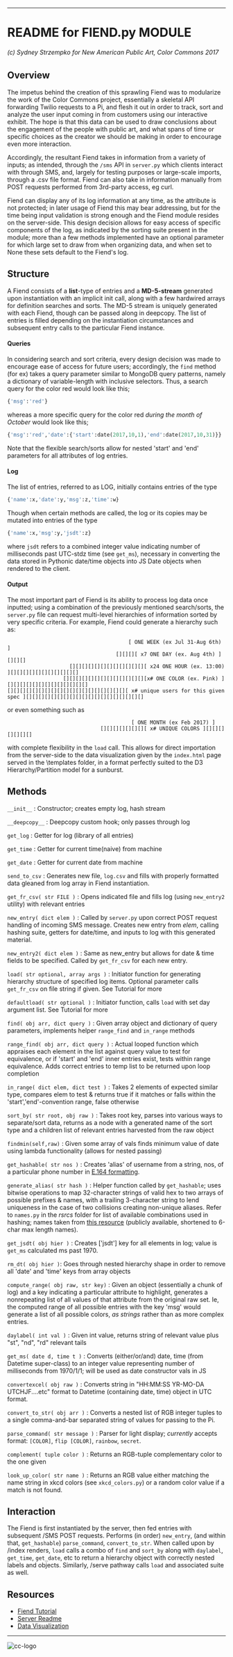 ___

# README for FIEND.py MODULE
###### (c) Sydney Strzempko for New American Public Art, Color Commons 2017

## Overview

The impetus behind the creation of this sprawling Fiend was to modularize the work of the Color Commons project, essentially a skeletal API forwarding Twilio requests to a Pi, and flesh it out in order to track, sort and analyze the user input coming in from customers using our interactive exhibit. The hope is that this data can be used to draw conclusions about the engagement of the people with public art, and what spans of time or specific choices as the creator we should be making in order to encourage even more interaction.

Accordingly, the resultant Fiend takes in information from a variety of inputs; as intended, through the `/sms` API in `server.py` which clients interact with through SMS, and, largely for testing purposes or large-scale imports, through a .csv file format. Fiend can also take in information manually from POST requests performed from 3rd-party access, eg curl.

Fiend can display any of its log information at any time, as the attribute is not protected; in later usage of Fiend this may bear addressing, but for the time being input validation is strong enough and the Fiend module resides on the server-side. This design decision allows for easy access of specific components of the log, as indicated by the sorting suite present in the module; more than a few methods implemented have an optional parameter for which large set to draw from when organizing data, and when set to None these sets default to the Fiend's log.

## Structure

A Fiend consists of a **list**-type of entries and a **MD-5-stream** generated upon instantiation with an implicit init call, along with a few hardwired arrays for definition searches and sorts. The MD-5 stream is uniquely generated with each Fiend, though can be passed along in deepcopy. The list of entries is filled depending on the instantiation circumstances and subsequent entry calls to the particular Fiend instance.

#### Queries

In considering search and sort criteria, every design decision was made to encourage ease of access for future users; accordingly, the `find` method (for ex) takes a query parameter similar to MongoDB query patterns, namely a dictionary of variable-length with inclusive selectors. Thus, a search query for the color red would look like this;
```python
{'msg':'red'}
```

whereas a more specific query for the color red *during the month of October* would look like this;
```python
{'msg':'red','date':{'start':date(2017,10,1),'end':date(2017,10,31)}} 
```

Note that the flexible search/sorts allow for nested 'start' and 'end' parameters for all attributes of log entries.

#### Log

The list of entries, referred to as LOG, initially contains entries of the type
```python
{'name':x,'date':y,'msg':z,'time':w}
```

Though when certain methods are called, the log or its copies may be mutated into entries of the type
```python
{'name':x,'msg':y,'jsdt':z}
```

where `jsdt` refers to a combined integer value indicating number of milliseconds past UTC-stdz time (see `get_ms`), necessary in converting the data stored in Pythonic date/time objects into JS Date objects when rendered to the client. 

#### Output

The most important part of Fiend is its ability to process log data once inputted; using a combination of the previously mentioned search/sorts, the `server.py` file can request multi-level hierarchies of information sorted by very specific criteria. For example, Fiend could generate a hierarchy such as:

                                           [ ONE WEEK (ex Jul 31-Aug 6th) ]
                                       [][][][ x7 ONE DAY (ex. Aug 4th) ][][][]
                        [][][][][][][][][][][][][ x24 ONE HOUR (ex. 13:00) ][][][][][][][][][][][]
                      [][][][][][][][][][][][][][x# ONE COLOR (ex. Pink) ][][][][][][][][][][][][][]
    [][][][][][][][][][][][][][][][][][][][ x# unique users for this given spec ][][][][][][][][][][][][][][][][][][][]

or even something such as

                                            [ ONE MONTH (ex Feb 2017) ]
                                  [][][][][][][][ x# UNIQUE COLORS ][][][][][][][]

with complete flexibility in the `load` call. This allows for direct importation from the server-side to the data visualization given by the `index.html` page served in the \templates folder, in a format perfectly suited to the D3 Hierarchy/Partition model for a sunburst.

## Methods

`__init__` : Constructor; creates empty log, hash stream

`__deepcopy__` : Deepcopy custom hook; only passes through log

`get_log` : Getter for log (library of all entries)

`get_time` : Getter for current time(naive) from machine

`get_date` : Getter for current date from machine

`send_to_csv` : Generates new file, `log.csv` and fills with properly formatted data gleaned from log array in Fiend instantiation.

`get_fr_csv( str FILE )` : Opens indicated file and fills log (using `new_entry2` utility) with relevant entries

`new_entry( dict elem )` : Called by `server.py` upon correct POST request handling of incoming SMS message. Creates new entry from *elem*, calling hashing suite, getters for date/time, and inputs to log with this generated material.

`new_entry2( dict elem )` : Same as new_entry but allows for date & time fields to be specified. Called by `get_fr_csv` for each new entry.

`load( str optional, array args )` : Initiator function for generating hierarchy structure of specified log items. Optional parameter calls `get_fr_csv` on file string if given. See Tutorial for more

`defaultload( str optional )` : Initiator function, calls `load` with set day argument list. See Tutorial for more

`find( obj arr, dict query )` : Given array object and dictionary of query parameters, implements helper `range_find` and `in_range` methods

`range_find( obj arr, dict query )` : Actual looped function which appraises each element in the list against query value to test for equivalence, or if 'start' and 'end' inner entries exist, tests within range equivalence. Adds correct entries to temp list to be returned upon loop completion

`in_range( dict elem, dict test )` : Takes 2 elements of expected similar type, compares elem to test & returns true if it matches or falls within the 'start','end'-convention range, false otherwise

`sort_by( str root, obj raw )` : Takes root key, parses into various ways to separate/sort data, returns as a node with a generated name of the sort type and a children list of relevant entries harvested from the raw object

`findmin(self,raw)` : Given some array of vals finds minimum value of date using lambda functionality (allows for nested passing)
  
`get_hashable( str nos )` : Creates 'alias' of username from a string, nos, of a particular phone number in [E.164 formatting](https://support.twilio.com/hc/en-us/articles/223183008-Formatting-International-Phone-Numbers).

`generate_alias( str hash )` : Helper function called by `get_hashable`; uses bitwise operations to map 32-character strings of valid hex to two arrays of possible prefixes & names, with a trailing 3-character string to lend uniqueness in the case of two collisions creating non-unique aliases. Refer to `names.py` in the *rsrcs* folder for list of available combinations used in hashing; names taken from [this resource](https://www.ssa.gov/oact/babynames/limits.html) (publicly available, shortened to 6-char max length names).

`get_jsdt( obj hier )` : Creates ['jsdt'] key for all elements in log; value is `get_ms` calculated ms past 1970.

`rm_dt( obj hier )`: Goes through nested hierarchy shape in order to remove all 'date' and 'time' keys from array objects

`compute_range( obj raw, str key)` : Given an object (essentially a chunk of log) and a key indicating a particular attribute to highlight, generates a nonrepeating list of all values of that attribute from the original raw set. Ie, the computed range of all possible entries with the key 'msg' would generate a list of all possible colors, *as strings* rather than as more complex entries.

`daylabel( int val )` : Given int value, returns string of relevant value plus "st", "nd", "rd" relevant tails

`get_ms( date d, time t )` : Converts (either/or/and) date, time (from Datetime super-class) to an integer value representing number of milliseconds from 1970/1/1; will be used as date constructor vals in JS

`convertexcel( obj raw )` : Converts string in "HH:MM:SS YR-MO-DA UTCHJF....etc" format to Datetime (containing date, time) object in UTC format.

`convert_to_str( obj arr )` : Converts a nested list of RGB integer tuples to a single comma-and-bar separated string of values for passing to the Pi.

`parse_command( str message )` : Parser for light display; *currently* accepts format: `[COLOR]`, `flip [COLOR]`, `rainbow`, `secret`.

`complement( tuple color )` : Returns an RGB-tuple complementary color to the one given

`look_up_color( str name )` : Returns an RGB value either matching the name string in xkcd colors (see `xkcd_colors.py`) or a random color value if a match is not found.

## Interaction

The Fiend is first instantiated by the server, then fed entries with subsequent /SMS POST requests. Performs (in order) `new_entry`, (and within that, `get_hashable`) `parse_command`, `convert_to_str`. When called upon by /index renders, `load` calls a combo of `find` and `sort_by` along with `daylabel`, `get_time`, `get_date`, etc to return a hierarchy object with correctly nested labels and objects. Similarly, /serve pathway calls `load` and associated suite as well.

## Resources

* [Fiend Tutorial](../master/src-fiend/TUTORIAL.md)
* [Server Readme](../master/src-fiend/README.md)
* [Data Visualization](http://97.107.136.63:12345/)
___
![cc-logo](http://www.etcs.ipfw.edu/~dupenb/Pictures/CC-BY-SA%20logo.jpg)
